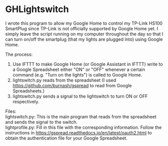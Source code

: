 # GHLightswitch
<p>I wrote this program to allow my Google Home to control my TP-Link HS100 SmartPlug since TP-Link is not officially supported by Google Home yet. I simply leave the script running on my computer throughout the day so that I can turn on/off the smartplug (that my lights are plugged into) using Google Home.</p>

The process:<br/>
1. Use IFTTT to make Google Home (or Google Assistant in IFTTT) write to a Google Spreadsheet either "ON" or "OFF" whenever a certain command (e.g. "Turn on the lights") is called to Google Home. <br/>
2. lightswitch.py reads from the spreadsheet (I used https://github.com/burnash/gspread to read from Google Spreadsheets.) <br/>
3. lightswitch.py sends a signal to the lightswitch to turn ON or OFF respectively. <br/>

Files:<br/>
lightswitch.py: This is the main program that reads from the spreadsheet and sends the signal to the switch.<br/>
lightprofile.py: Fill in this file with the corresponding information. Follow the instructions in https://gspread.readthedocs.io/en/latest/oauth2.html to obtain the authentication file for your Google Spreadsheet.<br/>
